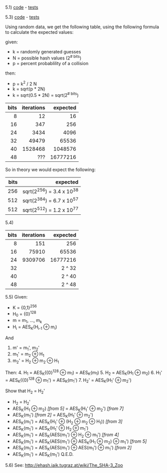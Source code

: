 5.1)  [code](https://github.com/mikebridge/cryptoeng/blob/master/src/main/scala/Chapter5.scala)
      - [tests](https://github.com/mikebridge/cryptoeng/blob/master/src/test/scala/Chapter5Test.scala)
  
5.3) [code](https://github.com/mikebridge/cryptoeng/blob/master/src/main/scala/Chapter5.scala)
        - [tests](https://github.com/mikebridge/cryptoeng/blob/master/src/test/scala/Chapter5Test.scala)

Using random data, we get the following table, using the following formula to calculate the expected 
values:

given:
- k = randomly generated guesses
- N = possible hash values (2<sup># bits</sup>)
- p = percent probablility of a collision

then:
- p = k<sup>2</sup> / 2 N
- k = sqrt(p * 2N)
- k = sqrt(0.5 * 2N) = sqrt(2<sup># bits</sup>)


| bits | iterations | expected  
| ----:| ----------:| ----------:
| 8    | 12         | 16
| 16   | 347        | 256
| 24   | 3434       | 4096
| 32   | 49479      | 65536
| 40   | 1528468    | 1048576
| 48   | ???        | 16777216

So in theory we would expect the following:

| bits  | expected  
| ----: | ----------:
| 256   | sqrt(2<sup>256</sup>) = 3.4 x 10<sup>38</sup>
| 512   | sqrt(2<sup>384</sup>) = 6.7 x 10<sup>57</sup>
| 512   | sqrt(2<sup>512</sup>) = 1.2 x 10<sup>77</sup>


5.4) 

| bits | iterations | expected  
| ----:| ----------:| ----------:
| 8    | 151        | 256
| 16   | 75910      | 65536
| 24   | 9309706    | 16777216
| 32   | | 2 ^ 32
| 40   | | 2 ^ 40
| 48   | | 2 ^ 48

5.5)
Given:
- K = {0,1}<sup>256</sup>
- H<sub>0</sub> = {0}<sup>128</sup>
- m = m<sub>1</sub>, ..., m<sub>k</sub>
- H<sub>i</sub> = AES<sub>K</sub>(H<sub>i-1</sub> &#8853; m<sub>i</sub>)

And
1. m' = m<sub>1</sub>', m<sub>2</sub>' 
2. m<sub>1</sub>' = m<sub>2</sub> &#8853; H<sub>1</sub>
3. m<sub>2</sub>' = H<sub>2</sub> &#8853; m<sub>2</sub> &#8853; H<sub>1</sub>

Then:
4. H<sub>1</sub> = AES<sub>K</sub>({0}<sup>128</sup> &#8853; m<sub>1</sub>) = AES<sub>K</sub>(m<sub>1</sub>) 
5. H<sub>2</sub> = AES<sub>K</sub>(H<sub>1</sub> &#8853; m<sub>2</sub>)
6. H<sub>1</sub>' = AES<sub>K</sub>({0}<sup>128</sup> &#8853; m<sub>1</sub>') = AES<sub>K</sub>(m<sub>1</sub>')
7. H<sub>2</sub>' = AES<sub>K</sub>(H<sub>1</sub>' &#8853; m<sub>2</sub>')
 
Show that H<sub>2</sub> = H<sub>2</sub>'

- H<sub>2</sub> = H<sub>2</sub>'
- AES<sub>K</sub>(H<sub>1</sub> &#8853; m<sub>2</sub>) *[from 5]* = AES<sub>K</sub>(H<sub>1</sub>' &#8853; m<sub>2</sub>') *[from 7]*
- AES<sub>K</sub>(m<sub>1</sub>') *[from 2]* =  AES<sub>K</sub>(H<sub>1</sub>' &#8853; m<sub>2</sub>')
- AES<sub>K</sub>(m<sub>1</sub>') =  AES<sub>K</sub>(H<sub>1</sub>' &#8853; (H<sub>2</sub> &#8853; m<sub>2</sub> &#8853; H<sub>1</sub>))  *[from 3]* 
- AES<sub>K</sub>(m<sub>1</sub>') = AES<sub>K</sub>(H<sub>1</sub>' &#8853; H<sub>2</sub> &#8853; m<sub>1</sub>')
- AES<sub>K</sub>(m<sub>1</sub>') = AES<sub>K</sub>(AES(m<sub>1</sub>') &#8853; H<sub>2</sub> &#8853; m<sub>1</sub>') *[from 4]*
- AES<sub>K</sub>(m<sub>1</sub>') = AES<sub>K</sub>(AES(m<sub>1</sub>') &#8853; AES<sub>K</sub>(H<sub>1</sub> &#8853; m<sub>2</sub>) &#8853; m<sub>1</sub>') *[from 5]*
- AES<sub>K</sub>(m<sub>1</sub>') = AES<sub>K</sub>(AES(m<sub>1</sub>') &#8853; AES(m<sub>1</sub>') &#8853; m<sub>1</sub>') *[from 2]*
- AES<sub>K</sub>(m<sub>1</sub>') = AES<sub>K</sub>(m<sub>1</sub>') Q.E.D.


5.6) See: http://ehash.iaik.tugraz.at/wiki/The_SHA-3_Zoo